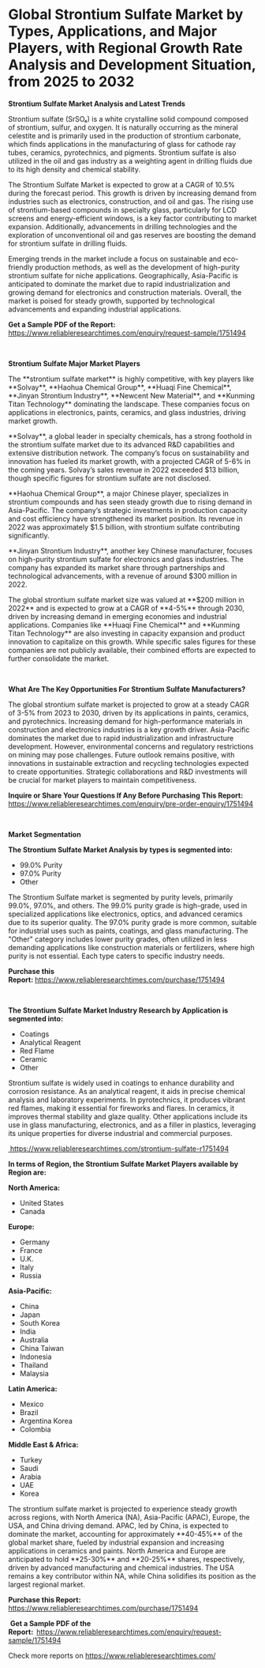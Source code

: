 <p><h1>Global Strontium Sulfate Market by Types, Applications, and Major Players, with Regional Growth Rate Analysis and Development Situation, from 2025 to 2032</h1></p><p><strong>Strontium Sulfate Market Analysis and Latest Trends</strong></p>
<p><p>Strontium sulfate (SrSO₄) is a white crystalline solid compound composed of strontium, sulfur, and oxygen. It is naturally occurring as the mineral celestite and is primarily used in the production of strontium carbonate, which finds applications in the manufacturing of glass for cathode ray tubes, ceramics, pyrotechnics, and pigments. Strontium sulfate is also utilized in the oil and gas industry as a weighting agent in drilling fluids due to its high density and chemical stability.</p><p>The Strontium Sulfate Market is expected to grow at a CAGR of 10.5% during the forecast period. This growth is driven by increasing demand from industries such as electronics, construction, and oil and gas. The rising use of strontium-based compounds in specialty glass, particularly for LCD screens and energy-efficient windows, is a key factor contributing to market expansion. Additionally, advancements in drilling technologies and the exploration of unconventional oil and gas reserves are boosting the demand for strontium sulfate in drilling fluids.</p><p>Emerging trends in the market include a focus on sustainable and eco-friendly production methods, as well as the development of high-purity strontium sulfate for niche applications. Geographically, Asia-Pacific is anticipated to dominate the market due to rapid industrialization and growing demand for electronics and construction materials. Overall, the market is poised for steady growth, supported by technological advancements and expanding industrial applications.</p></p>
<p><strong>Get a Sample PDF of the Report:&nbsp;</strong> <a href="https://www.reliableresearchtimes.com/enquiry/request-sample/1751494?utm_campaign=2110&utm_medium=2&utm_source=Github&utm_content=ia&utm_term=26012025&utm_id=strontium-sulfate">https://www.reliableresearchtimes.com/enquiry/request-sample/1751494</a></p>
<p>&nbsp;</p>
<p><strong>Strontium Sulfate Major Market Players</strong></p>
<p><p>The **strontium sulfate market** is highly competitive, with key players like **Solvay**, **Haohua Chemical Group**, **Huaqi Fine Chemical**, **Jinyan Strontium Industry**, **Newcent New Material**, and **Kunming Titan Technology** dominating the landscape. These companies focus on applications in electronics, paints, ceramics, and glass industries, driving market growth.</p><p>**Solvay**, a global leader in specialty chemicals, has a strong foothold in the strontium sulfate market due to its advanced R&D capabilities and extensive distribution network. The company’s focus on sustainability and innovation has fueled its market growth, with a projected CAGR of 5-6% in the coming years. Solvay’s sales revenue in 2022 exceeded $13 billion, though specific figures for strontium sulfate are not disclosed.</p><p>**Haohua Chemical Group**, a major Chinese player, specializes in strontium compounds and has seen steady growth due to rising demand in Asia-Pacific. The company’s strategic investments in production capacity and cost efficiency have strengthened its market position. Its revenue in 2022 was approximately $1.5 billion, with strontium sulfate contributing significantly.</p><p>**Jinyan Strontium Industry**, another key Chinese manufacturer, focuses on high-purity strontium sulfate for electronics and glass industries. The company has expanded its market share through partnerships and technological advancements, with a revenue of around $300 million in 2022.</p><p>The global strontium sulfate market size was valued at **$200 million in 2022** and is expected to grow at a CAGR of **4-5%** through 2030, driven by increasing demand in emerging economies and industrial applications. Companies like **Huaqi Fine Chemical** and **Kunming Titan Technology** are also investing in capacity expansion and product innovation to capitalize on this growth. While specific sales figures for these companies are not publicly available, their combined efforts are expected to further consolidate the market.</p></p>
<p>&nbsp;</p>
<p><strong>What Are The Key Opportunities For Strontium Sulfate Manufacturers?</strong></p>
<p><p>The global strontium sulfate market is projected to grow at a steady CAGR of 3-5% from 2023 to 2030, driven by its applications in paints, ceramics, and pyrotechnics. Increasing demand for high-performance materials in construction and electronics industries is a key growth driver. Asia-Pacific dominates the market due to rapid industrialization and infrastructure development. However, environmental concerns and regulatory restrictions on mining may pose challenges. Future outlook remains positive, with innovations in sustainable extraction and recycling technologies expected to create opportunities. Strategic collaborations and R&D investments will be crucial for market players to maintain competitiveness.</p></p>
<p><strong>Inquire or Share Your Questions If Any Before Purchasing This Report:</strong> <a href="https://www.reliableresearchtimes.com/enquiry/pre-order-enquiry/1751494?utm_campaign=2110&utm_medium=2&utm_source=Github&utm_content=ia&utm_term=26012025&utm_id=strontium-sulfate">https://www.reliableresearchtimes.com/enquiry/pre-order-enquiry/1751494</a></p>
<p>&nbsp;</p>
<p><strong>Market Segmentation</strong></p>
<p><strong>The Strontium Sulfate Market Analysis by types is segmented into:</strong></p>
<p><ul><li>99.0% Purity</li><li>97.0% Purity</li><li>Other</li></ul></p>
<p><p>The Strontium Sulfate market is segmented by purity levels, primarily 99.0%, 97.0%, and others. The 99.0% purity grade is high-grade, used in specialized applications like electronics, optics, and advanced ceramics due to its superior quality. The 97.0% purity grade is more common, suitable for industrial uses such as paints, coatings, and glass manufacturing. The "Other" category includes lower purity grades, often utilized in less demanding applications like construction materials or fertilizers, where high purity is not essential. Each type caters to specific industry needs.</p></p>
<p><strong>Purchase this Report:&nbsp;</strong><a href="https://www.reliableresearchtimes.com/purchase/1751494?utm_campaign=2110&utm_medium=2&utm_source=Github&utm_content=ia&utm_term=26012025&utm_id=strontium-sulfate">https://www.reliableresearchtimes.com/purchase/1751494</a></p>
<p>&nbsp;</p>
<p><strong>The Strontium Sulfate Market Industry Research by Application is segmented into:</strong></p>
<p><ul><li>Coatings</li><li>Analytical Reagent</li><li>Red Flame</li><li>Ceramic</li><li>Other</li></ul></p>
<p><p>Strontium sulfate is widely used in coatings to enhance durability and corrosion resistance. As an analytical reagent, it aids in precise chemical analysis and laboratory experiments. In pyrotechnics, it produces vibrant red flames, making it essential for fireworks and flares. In ceramics, it improves thermal stability and glaze quality. Other applications include its use in glass manufacturing, electronics, and as a filler in plastics, leveraging its unique properties for diverse industrial and commercial purposes.</p></p>
<p><a href="https://www.reliableresearchtimes.com/strontium-sulfate-r1751494?utm_campaign=2110&utm_medium=2&utm_source=Github&utm_content=ia&utm_term=26012025&utm_id=strontium-sulfate">&nbsp;https://www.reliableresearchtimes.com/strontium-sulfate-r1751494</a></p>
<p><strong>In terms of Region, the Strontium Sulfate Market Players available by Region are:</strong></p>
<p>
    <p> <strong> North America: </strong>
        <ul>
            <li>United States</li>
            <li>Canada</li>
        </ul>
        </p> 
    <p> <strong> Europe: </strong>
        <ul>
            <li>Germany</li>
            <li>France</li>
            <li>U.K.</li>
            <li>Italy</li>
            <li>Russia</li>
        </ul>
        </p> 
    <p> <strong> Asia-Pacific: </strong>
        <ul>
            <li>China</li>
            <li>Japan</li>
            <li>South Korea</li>
            <li>India</li>
            <li>Australia</li>
            <li>China Taiwan</li>
            <li>Indonesia</li>
            <li>Thailand</li>
            <li>Malaysia</li>
        </ul>
        </p> 
    <p> <strong> Latin America: </strong>
        <ul>
            <li>Mexico</li>
            <li>Brazil</li>
            <li>Argentina Korea</li>
            <li>Colombia</li>
        </ul>
        </p> 
    <p> <strong> Middle East & Africa: </strong>
        <ul>
            <li>Turkey</li>
            <li>Saudi</li>
            <li>Arabia</li>
            <li>UAE</li>
            <li>Korea</li>
        </ul>
    </p>
    </p>
<p><p>The strontium sulfate market is projected to experience steady growth across regions, with North America (NA), Asia-Pacific (APAC), Europe, the USA, and China driving demand. APAC, led by China, is expected to dominate the market, accounting for approximately **40-45%** of the global market share, fueled by industrial expansion and increasing applications in ceramics and paints. North America and Europe are anticipated to hold **25-30%** and **20-25%** shares, respectively, driven by advanced manufacturing and chemical industries. The USA remains a key contributor within NA, while China solidifies its position as the largest regional market.</p></p>
<p><strong>Purchase this Report: </strong><a href="https://www.reliableresearchtimes.com/purchase/1751494?utm_campaign=2110&utm_medium=2&utm_source=Github&utm_content=ia&utm_term=26012025&utm_id=strontium-sulfate">https://www.reliableresearchtimes.com/purchase/1751494</a></p>
<p>&nbsp;<strong>Get a Sample PDF of the Report:&nbsp;&nbsp;</strong><a href="https://www.reliableresearchtimes.com/enquiry/request-sample/1751494?utm_campaign=2110&utm_medium=2&utm_source=Github&utm_content=ia&utm_term=26012025&utm_id=strontium-sulfate">https://www.reliableresearchtimes.com/enquiry/request-sample/1751494</a></p>
<p><strong></strong></p>
<p>Check more reports on <a href="https://www.reliableresearchtimes.com/?utm_campaign=2110&utm_medium=2&utm_source=Github&utm_content=ia&utm_term=26012025&utm_id=strontium-sulfate">https://www.reliableresearchtimes.com/</a></p>